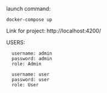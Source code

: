    launch command:

    docker-compose up

   Link for project: http://localhost:4200/

   USERS:
      
      username: admin
      password: admin
      role: Admin
      
      username: user
      password: user
      role: User
